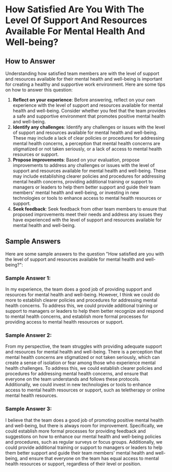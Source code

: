 How Satisfied Are You With The Level Of Support And Resources Available For Mental Health And Well-being?
================================================================================================================================

How to Answer
-------------

Understanding how satisfied team members are with the level of support and resources available for their mental health and well-being is important for creating a healthy and supportive work environment. Here are some tips on how to answer this question:

1. **Reflect on your experience**: Before answering, reflect on your own experience with the level of support and resources available for mental health and well-being. Consider whether you feel that the team provides a safe and supportive environment that promotes positive mental health and well-being.
2. **Identify any challenges**: Identify any challenges or issues with the level of support and resources available for mental health and well-being. These may include a lack of clear policies or procedures for addressing mental health concerns, a perception that mental health concerns are stigmatized or not taken seriously, or a lack of access to mental health resources or support.
3. **Propose improvements**: Based on your evaluation, propose improvements to address any challenges or issues with the level of support and resources available for mental health and well-being. These may include establishing clearer policies and procedures for addressing mental health concerns, providing additional training or support to managers or leaders to help them better support and guide their team members' mental health and well-being, or investing in new technologies or tools to enhance access to mental health resources or support.
4. **Seek feedback**: Seek feedback from other team members to ensure that proposed improvements meet their needs and address any issues they have experienced with the level of support and resources available for mental health and well-being.

Sample Answers
--------------

Here are some sample answers to the question "How satisfied are you with the level of support and resources available for mental health and well-being?":

### Sample Answer 1:

In my experience, the team does a good job of providing support and resources for mental health and well-being. However, I think we could do more to establish clearer policies and procedures for addressing mental health concerns. To address this, we could provide additional training or support to managers or leaders to help them better recognize and respond to mental health concerns, and establish more formal processes for providing access to mental health resources or support.

### Sample Answer 2:

From my perspective, the team struggles with providing adequate support and resources for mental health and well-being. There is a perception that mental health concerns are stigmatized or not taken seriously, which can create a sense of isolation or fear among those who experience mental health challenges. To address this, we could establish clearer policies and procedures for addressing mental health concerns, and ensure that everyone on the team understands and follows these protocols. Additionally, we could invest in new technologies or tools to enhance access to mental health resources or support, such as teletherapy or online mental health resources.

### Sample Answer 3:

I believe that the team does a good job of promoting positive mental health and well-being, but there is always room for improvement. Specifically, we could establish more formal processes for providing feedback and suggestions on how to enhance our mental health and well-being policies and procedures, such as regular surveys or focus groups. Additionally, we could provide additional training or support to managers or leaders to help them better support and guide their team members' mental health and well-being, and ensure that everyone on the team has equal access to mental health resources or support, regardless of their level or position.
